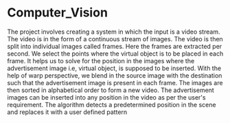 # Computer_Vision
The project involves creating a system in which the input is a video stream. The video is in the form of a continuous stream of images. The video is then split into individual images called frames. Here the frames are extracted per second. We select the points where the virtual object is to be placed in each frame. It helps us to solve for the position in the images where the advertisement image i.e, virtual  object, is supposed to be inserted. With the help of warp perspective, we blend in the source image with the destination such that the advertisement image is present in each frame. The images are then sorted in alphabetical order to form a new video. The advertisement images can be inserted into any position in the video as per the user's requirement. The algorithm detects a predetermined position in the scene and replaces it with a user defined pattern
